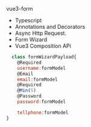 vue3-form

- Typescript
- Annotations and Decorators
- Async Http Request.
- Form Wizard
- Vue3 Composition APi


```javascript
  class formWizardPayload{
    @Required
    username:formModel
    @Email
    email:formModel
    @Required
    @Min(5)
    @Password
    password:formModel

    tellphone:formModel
}
```
